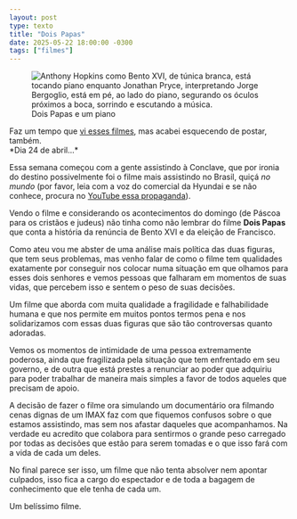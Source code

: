 ```yaml
---
layout: post
type: texto
title: "Dois Papas"
date: 2025-05-22 18:00:00 -0300
tags: ["filmes"]
---
```

<figure class="foto-post">
    <img src="{{ site.baseurl }}/assets/fotos/2025/05/dois-papas.jpg" alt="Anthony Hopkins como Bento XVI, de túnica branca, está tocando piano enquanto Jonathan Pryce, interpretando Jorge Bergoglio, está em pé, ao lado do piano, segurando os óculos próximos a boca, sorrindo e escutando a música." title="Dois Papas e um piano">
<figcaption>Dois Papas e um piano</figcaption>
</figure>
<aside class="aviso">Faz um tempo que <a href="{{ site.baseurl }}/blog/a-certeza-e-inimiga-mortal/">vi esses filmes</a>, mas acabei esquecendo de postar, também.</aside>
*Dia 24 de abril...*  

Essa semana começou com a gente assistindo à Conclave, que por ironia do destino possivelmente foi o filme mais assistindo no Brasil, quiçá *no mundo* (por favor, leia com a voz do comercial da Hyundai e se não conhece, procura no <a href="https://youtu.be/o-LVajfAMtg?si=AX2vEpvkouRR9s5d&t=27">YouTube essa propaganda</a>).  

Vendo o filme e considerando os acontecimentos do domingo (de Páscoa para os cristãos e judeus) não tinha como não lembrar do filme **Dois Papas** que conta a história da renúncia de Bento XVI e da eleição de Francisco.  

Como ateu vou me abster de uma análise mais política das duas figuras, que tem seus problemas, mas venho falar de como o filme tem qualidades exatamente por conseguir nos colocar numa situação em que olhamos para esses dois senhores e vemos pessoas que falharam em momentos de suas vidas, que percebem isso e sentem o peso de suas decisões.  

Um filme que aborda com muita qualidade a fragilidade e falhabilidade humana e que nos permite em muitos pontos termos pena e nos solidarizamos com essas duas figuras que são tão controversas quanto adoradas.  

Vemos os momentos de intimidade de uma pessoa extremamente poderosa, ainda que fragilizada pela situação que tem enfrentado em seu governo, e de outra que está prestes a renunciar ao poder que adquiriu para poder trabalhar de maneira mais simples a favor de todos aqueles que precisam de apoio.  

A decisão de fazer o filme ora simulando um documentário ora filmando cenas dignas de um IMAX faz com que fiquemos confusos sobre o que estamos assistindo, mas sem nos afastar daqueles que acompanhamos. Na verdade eu acredito que colabora para sentirmos o grande peso carregado por todas as decisões que estão para serem tomadas e o que isso fará com a vida de cada um deles.  

No final parece ser isso, um filme que não tenta absolver nem apontar culpados, isso fica a cargo do espectador e de toda a bagagem de conhecimento que ele tenha de cada um.  

Um belíssimo filme.
